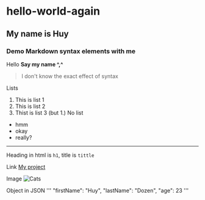 # hello-world-again
## My name is Huy
### Demo Markdown syntax elements with me

Hello 
**Say my name ^,^**
> I don't know the exact effect of syntax

Lists
1. This is list 1
2. This is list 2
1. Thist is list 3 (but 1.)
No list
- hmm
- okay
- really?

---
Heading in html is `h1`, title is `tittle`

Link
[My project](https://github.com/HuyDozen/Web10-2022-Base "Hihi")

Image
![Cats](https://www.google.com/url?sa=i&url=https%3A%2F%2Fwww.vanityfair.com%2Fhollywood%2F2020%2F01%2Ftaylor-swift-cats-weird-ass-movie&psig=AOvVaw13U0vgJhiRg8fn2JNaB-sH&ust=1676092667233000&source=images&cd=vfe&ved=0CBAQjRxqFwoTCLiB6PGZiv0CFQAAAAAdAAAAABAR "This is Taylor Swift")

Object in JSON
'''
  "firstName": "Huy",
  "lastName": "Dozen",
  "age": 23
'''
